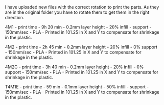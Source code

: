 I have uploaded new files with the correct rotation to print the parts. As they are in the original folder you have to rotate them to get them in the right direction.

4M1 - print time - 9h 20 min - 0.2mm layer height - 20% infill - support - 150mm/sec - PLA - Printed in 101.25 in X and Y to compensate for shrinkage in the plastic.

4M2 - print time - 2h 45 min - 0.2mm layer height - 20% infill - 0% support - 150mm/sec - PLA - Printed in 101.25 in X and Y to compensate for shrinkage in the plastic.

4M2C - print time - 3h 40 min - 0.2mm layer height - 20% infill - 0% support - 150mm/sec - PLA  - Printed in 101.25 in X and Y to compensate for shrinkage in the plastic.

T4M1E - print time - 59 min - 0.1mm layer height - 50% infill - support - 150mm/sec - PLA  - Printed in 101.25 in X and Y to compensate for shrinkage in the plastic.
